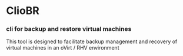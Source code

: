 # ClioBR

### cli for backup and restore virtual machines

This tool is designed to facilitate backup management and recovery of virtual machines in an oVirt / RHV environment

